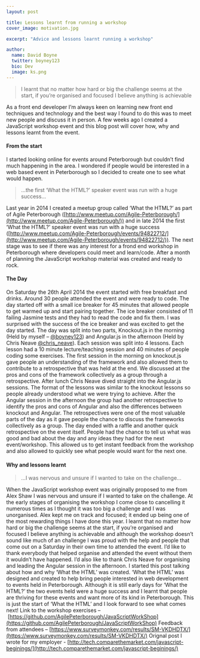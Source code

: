 ```yaml
---
layout: post

title: Lessons learnt from running a workshop
cover_image: motivation.jpg

excerpt: "Advice and lessons learnt running a workshop"

author:
  name: David Boyne
  twitter: boyney123
  bio: Dev
  image: ks.png
---
```


> I learnt that no matter how hard or big the challenge seems at the start, if you’re organised and focused I believe anything is achievable

As a front end developer I’m always keen on learning new front end techniques and technology and the best way I found to do this was to meet new people and discuss it in person. A few weeks ago I created a JavaScript workshop event and this blog post will cover how, why and lessons learnt from the event.

#### From the start

I started looking online for events around Peterborough but couldn’t find much happening in the area. I wondered if people would be interested in a web based event in Peterborough so I decided to create one to see what would happen.

> ...the first ‘What the HTML?’ speaker event was run with a huge success...

Last year in 2014 I created a meetup group called ‘What the HTML?’ as part of Agile Peterborough ([http://www.meetup.com/Agile-Peterborough/](http://www.meetup.com/Agile-Peterborough/)) and in late 2014 the first ‘What the HTML?’ speaker event was run with a huge success ([http://www.meetup.com/Agile-Peterborough/events/94822712/](http://www.meetup.com/Agile-Peterborough/events/94822712/)). The next stage was to see if there was any interest for a frond end workshop in Peterborough where developers could meet and learn/code. After a month of planning the JavaScript workshop material was created and ready to rock.

#### The Day

On Saturday the 26th April 2014 the event started with free breakfast and drinks. Around 30 people attended the event and were ready to code. The day started off with a small ice breaker for 45 minutes that allowed people to get warmed up and start pairing together. The ice breaker consisted of 11 failing Jasmine tests and they had to read the code and fix them. I was surprised with the success of the ice breaker and was excited to get the day started. The day was split into two parts, Knockout.js in the morning (Held by myself – [@boyney123](https://twitter.com/boyney123)) and Angular.js in the afternoon (Held by Chris Neave [@chris_neave](https://twitter.com/chris_neave)). Each session was split into 4 lessons. Each lesson had a 10 minute lecture/teaching session and 40 minutes of people coding some exercises. The first session in the morning on knockout.js gave people an understanding of the framework and also allowed them to contribute to a retrospective that was held at the end. We discussed at the pros and cons of the framework collectively as a group through a retrospective. After lunch Chris Neave dived straight into the Angular.js sessions. The format of the lessons was similar to the knockout lessons so people already understood what we were trying to achieve. After the Angular session in the afternoon the group had another retrospective to identify the pros and cons of Angular and also the differences between knockout and Angular. The retrospectives were one of the most valuable parts of the day as it gave people the chance to discuss the frameworks collectively as a group. The day ended with a raffle and another quick retrospective on the event itself. People had the chance to tell us what was good and bad about the day and any ideas they had for the next event/workshop. This allowed us to get instant feedback from the workshop and also allowed to quickly see what people would want for the next one.

#### Why and lessons learnt

> ...I was nervous and unsure if I wanted to take on the challenge...

When the JavaScript workshop event was originally proposed to me from Alex Shaw I was nervous and unsure if I wanted to take on the challenge. At the early stages of organising the workshop I come close to cancelling it numerous times as I thought it was too big a challenge and I was unorganised. Alex kept me on track and focused; it ended up being one of the most rewarding things I have done this year. I learnt that no matter how hard or big the challenge seems at the start, if you’re organised and focused I believe anything is achievable and although the workshop doesn’t sound like much of an challenge I was proud with the help and people that come out on a Saturday in their own time to attended the event. I’d like to thank everybody that helped organise and attended the event without them it wouldn’t have happened. I’d also like to thank Chris Neave for organising and leading the Angular session in the afternoon. I started this post talking about how and why ‘What the HTML’ was created. ‘What the HTML’ was designed and created to help bring people interested in web development to events held in Peterborough. Although it is still early days for ‘What the HTML?’ the two events held were a huge success and I learnt that people are thriving for these events and want more of its kind in Peterborough. This is just the start of ‘What the HTML’ and I look forward to see what comes next! Link to the workshop exercises – [https://github.com/AgilePeterborough/JavaScriptWorkShop](https://github.com/AgilePeterborough/JavaScriptWorkShop) Feedback from attendees – [https://www.surveymonkey.com/results/SM-VKDHDTX/](https://www.surveymonkey.com/results/SM-VKDHDTX/) Orignal post I wrote for my employer - [http://tech.comparethemarket.com/javascript-beginings/](http://tech.comparethemarket.com/javascript-beginings/)